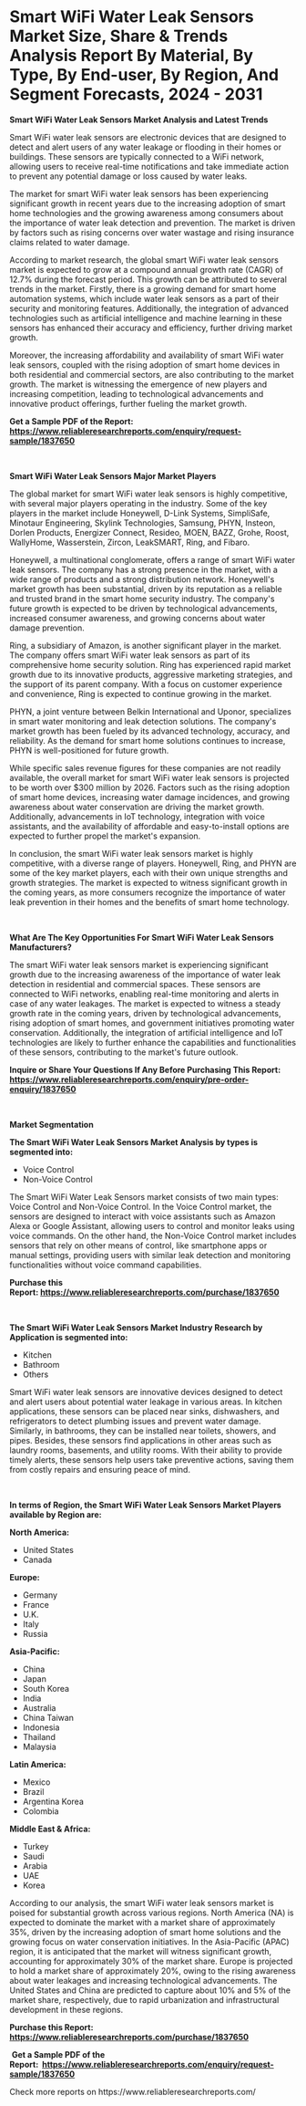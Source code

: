 <p><h1>Smart WiFi Water Leak Sensors Market Size, Share & Trends Analysis Report By Material, By Type, By End-user, By Region, And Segment Forecasts, 2024 - 2031</h1></p><p><strong>Smart WiFi Water Leak Sensors Market Analysis and Latest Trends</strong></p>
<p><p>Smart WiFi water leak sensors are electronic devices that are designed to detect and alert users of any water leakage or flooding in their homes or buildings. These sensors are typically connected to a WiFi network, allowing users to receive real-time notifications and take immediate action to prevent any potential damage or loss caused by water leaks.</p><p>The market for smart WiFi water leak sensors has been experiencing significant growth in recent years due to the increasing adoption of smart home technologies and the growing awareness among consumers about the importance of water leak detection and prevention. The market is driven by factors such as rising concerns over water wastage and rising insurance claims related to water damage.</p><p>According to market research, the global smart WiFi water leak sensors market is expected to grow at a compound annual growth rate (CAGR) of 12.7% during the forecast period. This growth can be attributed to several trends in the market. Firstly, there is a growing demand for smart home automation systems, which include water leak sensors as a part of their security and monitoring features. Additionally, the integration of advanced technologies such as artificial intelligence and machine learning in these sensors has enhanced their accuracy and efficiency, further driving market growth.</p><p>Moreover, the increasing affordability and availability of smart WiFi water leak sensors, coupled with the rising adoption of smart home devices in both residential and commercial sectors, are also contributing to the market growth. The market is witnessing the emergence of new players and increasing competition, leading to technological advancements and innovative product offerings, further fueling the market growth.</p></p>
<p><strong>Get a Sample PDF of the Report:&nbsp; <a href="https://www.reliableresearchreports.com/enquiry/request-sample/1837650">https://www.reliableresearchreports.com/enquiry/request-sample/1837650</a></strong></p>
<p>&nbsp;</p>
<p><strong>Smart WiFi Water Leak Sensors Major Market Players</strong></p>
<p><p>The global market for smart WiFi water leak sensors is highly competitive, with several major players operating in the industry. Some of the key players in the market include Honeywell, D-Link Systems, SimpliSafe, Minotaur Engineering, Skylink Technologies, Samsung, PHYN, Insteon, Dorlen Products, Energizer Connect, Resideo, MOEN, BAZZ, Grohe, Roost, WallyHome, Wasserstein, Zircon, LeakSMART, Ring, and Fibaro.</p><p>Honeywell, a multinational conglomerate, offers a range of smart WiFi water leak sensors. The company has a strong presence in the market, with a wide range of products and a strong distribution network. Honeywell's market growth has been substantial, driven by its reputation as a reliable and trusted brand in the smart home security industry. The company's future growth is expected to be driven by technological advancements, increased consumer awareness, and growing concerns about water damage prevention. </p><p>Ring, a subsidiary of Amazon, is another significant player in the market. The company offers smart WiFi water leak sensors as part of its comprehensive home security solution. Ring has experienced rapid market growth due to its innovative products, aggressive marketing strategies, and the support of its parent company. With a focus on customer experience and convenience, Ring is expected to continue growing in the market.</p><p>PHYN, a joint venture between Belkin International and Uponor, specializes in smart water monitoring and leak detection solutions. The company's market growth has been fueled by its advanced technology, accuracy, and reliability. As the demand for smart home solutions continues to increase, PHYN is well-positioned for future growth.</p><p>While specific sales revenue figures for these companies are not readily available, the overall market for smart WiFi water leak sensors is projected to be worth over $300 million by 2026. Factors such as the rising adoption of smart home devices, increasing water damage incidences, and growing awareness about water conservation are driving the market growth. Additionally, advancements in IoT technology, integration with voice assistants, and the availability of affordable and easy-to-install options are expected to further propel the market's expansion.</p><p>In conclusion, the smart WiFi water leak sensors market is highly competitive, with a diverse range of players. Honeywell, Ring, and PHYN are some of the key market players, each with their own unique strengths and growth strategies. The market is expected to witness significant growth in the coming years, as more consumers recognize the importance of water leak prevention in their homes and the benefits of smart home technology.</p></p>
<p>&nbsp;</p>
<p><strong>What Are The Key Opportunities For Smart WiFi Water Leak Sensors Manufacturers?</strong></p>
<p><p>The smart WiFi water leak sensors market is experiencing significant growth due to the increasing awareness of the importance of water leak detection in residential and commercial spaces. These sensors are connected to WiFi networks, enabling real-time monitoring and alerts in case of any water leakages. The market is expected to witness a steady growth rate in the coming years, driven by technological advancements, rising adoption of smart homes, and government initiatives promoting water conservation. Additionally, the integration of artificial intelligence and IoT technologies are likely to further enhance the capabilities and functionalities of these sensors, contributing to the market's future outlook.</p></p>
<p><strong>Inquire or Share Your Questions If Any Before Purchasing This Report: <a href="https://www.reliableresearchreports.com/enquiry/pre-order-enquiry/1837650">https://www.reliableresearchreports.com/enquiry/pre-order-enquiry/1837650</a></strong></p>
<p>&nbsp;</p>
<p><strong>Market Segmentation</strong></p>
<p><strong>The Smart WiFi Water Leak Sensors Market Analysis by types is segmented into:</strong></p>
<p><ul><li>Voice Control</li><li>Non-Voice Control</li></ul></p>
<p><p>The Smart WiFi Water Leak Sensors market consists of two main types: Voice Control and Non-Voice Control. In the Voice Control market, the sensors are designed to interact with voice assistants such as Amazon Alexa or Google Assistant, allowing users to control and monitor leaks using voice commands. On the other hand, the Non-Voice Control market includes sensors that rely on other means of control, like smartphone apps or manual settings, providing users with similar leak detection and monitoring functionalities without voice command capabilities.</p></p>
<p><strong>Purchase this Report:&nbsp;<a href="https://www.reliableresearchreports.com/purchase/1837650">https://www.reliableresearchreports.com/purchase/1837650</a></strong></p>
<p>&nbsp;</p>
<p><strong>The Smart WiFi Water Leak Sensors Market Industry Research by Application is segmented into:</strong></p>
<p><ul><li>Kitchen</li><li>Bathroom</li><li>Others</li></ul></p>
<p><p>Smart WiFi water leak sensors are innovative devices designed to detect and alert users about potential water leakage in various areas. In kitchen applications, these sensors can be placed near sinks, dishwashers, and refrigerators to detect plumbing issues and prevent water damage. Similarly, in bathrooms, they can be installed near toilets, showers, and pipes. Besides, these sensors find applications in other areas such as laundry rooms, basements, and utility rooms. With their ability to provide timely alerts, these sensors help users take preventive actions, saving them from costly repairs and ensuring peace of mind.</p></p>
<p>&nbsp;</p>
<p><strong>In terms of Region, the Smart WiFi Water Leak Sensors Market Players available by Region are:</strong></p>
<p>
    <p> <strong> North America: </strong>
        <ul>
            <li>United States</li>
            <li>Canada</li>
        </ul>
        </p> 
    <p> <strong> Europe: </strong>
        <ul>
            <li>Germany</li>
            <li>France</li>
            <li>U.K.</li>
            <li>Italy</li>
            <li>Russia</li>
        </ul>
        </p> 
    <p> <strong> Asia-Pacific: </strong>
        <ul>
            <li>China</li>
            <li>Japan</li>
            <li>South Korea</li>
            <li>India</li>
            <li>Australia</li>
            <li>China Taiwan</li>
            <li>Indonesia</li>
            <li>Thailand</li>
            <li>Malaysia</li>
        </ul>
        </p> 
    <p> <strong> Latin America: </strong>
        <ul>
            <li>Mexico</li>
            <li>Brazil</li>
            <li>Argentina Korea</li>
            <li>Colombia</li>
        </ul>
        </p> 
    <p> <strong> Middle East & Africa: </strong>
        <ul>
            <li>Turkey</li>
            <li>Saudi</li>
            <li>Arabia</li>
            <li>UAE</li>
            <li>Korea</li>
        </ul>
    </p>
    </p>
<p><p>According to our analysis, the smart WiFi water leak sensors market is poised for substantial growth across various regions. North America (NA) is expected to dominate the market with a market share of approximately 35%, driven by the increasing adoption of smart home solutions and the growing focus on water conservation initiatives. In the Asia-Pacific (APAC) region, it is anticipated that the market will witness significant growth, accounting for approximately 30% of the market share. Europe is projected to hold a market share of approximately 20%, owing to the rising awareness about water leakages and increasing technological advancements. The United States and China are predicted to capture about 10% and 5% of the market share, respectively, due to rapid urbanization and infrastructural development in these regions.</p></p>
<p><strong>Purchase this Report: <a href="https://www.reliableresearchreports.com/purchase/1837650">https://www.reliableresearchreports.com/purchase/1837650</a></strong></p>
<p>&nbsp;<strong>Get a Sample PDF of the Report:&nbsp;&nbsp;<a href="https://www.reliableresearchreports.com/enquiry/request-sample/1837650">https://www.reliableresearchreports.com/enquiry/request-sample/1837650</a></strong></p>
<p><strong></strong></p>
<p>Check more reports on https://www.reliableresearchreports.com/</p>